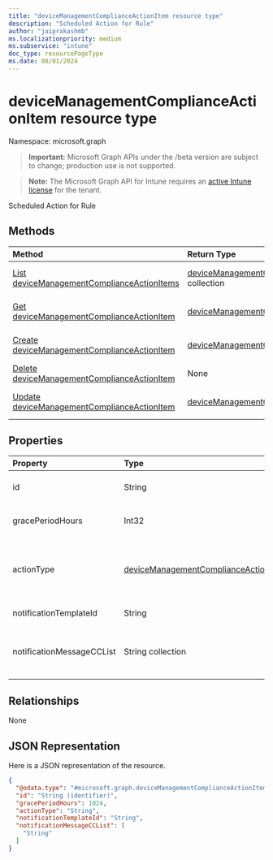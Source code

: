 ```yaml
---
title: "deviceManagementComplianceActionItem resource type"
description: "Scheduled Action for Rule"
author: "jaiprakashmb"
ms.localizationpriority: medium
ms.subservice: "intune"
doc_type: resourcePageType
ms.date: 08/01/2024
---
```


# deviceManagementComplianceActionItem resource type

Namespace: microsoft.graph

> **Important:** Microsoft Graph APIs under the /beta version are subject to change; production use is not supported.

> **Note:** The Microsoft Graph API for Intune requires an [active Intune license](https://go.microsoft.com/fwlink/?linkid=839381) for the tenant.

Scheduled Action for Rule

## Methods
|Method|Return Type|Description|
|:---|:---|:---|
|[List deviceManagementComplianceActionItems](../api/intune-deviceconfigv2-devicemanagementcomplianceactionitem-list.md)|[deviceManagementComplianceActionItem](../resources/intune-deviceconfigv2-devicemanagementcomplianceactionitem.md) collection|List properties and relationships of the [deviceManagementComplianceActionItem](../resources/intune-deviceconfigv2-devicemanagementcomplianceactionitem.md) objects.|
|[Get deviceManagementComplianceActionItem](../api/intune-deviceconfigv2-devicemanagementcomplianceactionitem-get.md)|[deviceManagementComplianceActionItem](../resources/intune-deviceconfigv2-devicemanagementcomplianceactionitem.md)|Read properties and relationships of the [deviceManagementComplianceActionItem](../resources/intune-deviceconfigv2-devicemanagementcomplianceactionitem.md) object.|
|[Create deviceManagementComplianceActionItem](../api/intune-deviceconfigv2-devicemanagementcomplianceactionitem-create.md)|[deviceManagementComplianceActionItem](../resources/intune-deviceconfigv2-devicemanagementcomplianceactionitem.md)|Create a new [deviceManagementComplianceActionItem](../resources/intune-deviceconfigv2-devicemanagementcomplianceactionitem.md) object.|
|[Delete deviceManagementComplianceActionItem](../api/intune-deviceconfigv2-devicemanagementcomplianceactionitem-delete.md)|None|Deletes a [deviceManagementComplianceActionItem](../resources/intune-deviceconfigv2-devicemanagementcomplianceactionitem.md).|
|[Update deviceManagementComplianceActionItem](../api/intune-deviceconfigv2-devicemanagementcomplianceactionitem-update.md)|[deviceManagementComplianceActionItem](../resources/intune-deviceconfigv2-devicemanagementcomplianceactionitem.md)|Update the properties of a [deviceManagementComplianceActionItem](../resources/intune-deviceconfigv2-devicemanagementcomplianceactionitem.md) object.|

## Properties
|Property|Type|Description|
|:---|:---|:---|
|id|String|Key of this setting within the policy which contains it. Automatically generated.|
|gracePeriodHours|Int32|Number of hours to wait till the action will be enforced. Valid values 0 to 8760|
|actionType|[deviceManagementComplianceActionType](../resources/intune-deviceconfigv2-devicemanagementcomplianceactiontype.md)|What action to take. Possible values are: `noAction`, `notification`, `block`, `retire`, `wipe`, `removeResourceAccessProfiles`, `pushNotification`, `remoteLock`.|
|notificationTemplateId|String|What notification Message template to use|
|notificationMessageCCList|String collection|A list of group IDs to speicify who to CC this notification message to. This collection can contain a maximum of 100 elements.|

## Relationships
None

## JSON Representation
Here is a JSON representation of the resource.
<!-- {
  "blockType": "resource",
  "keyProperty": "id",
  "@odata.type": "microsoft.graph.deviceManagementComplianceActionItem"
}
-->
``` json
{
  "@odata.type": "#microsoft.graph.deviceManagementComplianceActionItem",
  "id": "String (identifier)",
  "gracePeriodHours": 1024,
  "actionType": "String",
  "notificationTemplateId": "String",
  "notificationMessageCCList": [
    "String"
  ]
}
```
